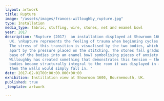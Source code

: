 ```yaml
---
layout: artwork
title: Rupture
image: "/assets/images/frances-willoughby_rupture.jpg"
type: Installation
media_type: fabric, stuffing, wire, stones, net and enamel bowl
year: 2017
description: "Rupture (2017)  an installation displayed at Showroom 1600 in Bournemouth,
  UK. \nRupture represents the feeling of trauma when beginning cycles of change.
  The stress of this transition is visualised by the two bodies, which are being ripped
  apart by the pressure placed on the stitching. The stones fall gradually from the
  base of the bodies into an enamel bowl symbolising pieces of anxiety being relinquished.
  Willoughby has created something that demonstrates this tension – the sculptural
  bodies became structurally integral to the room it was displayed in – as if by removing
  them the walls would simply fall in. "
date: 2017-02-01T00:00:00.000+00:00
exhibition: Instillation view at Showroom 1600, Bournemouth, UK.
published: true
_template: artwork

---
```

